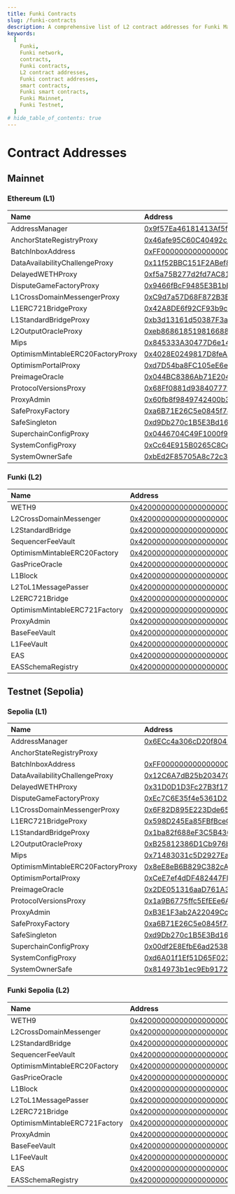 ```yaml
---
title: Funki Contracts
slug: /funki-contracts
description: A comprehensive list of L2 contract addresses for Funki Mainnet and Funki Testnet, including links to their respective blockchain explorers.
keywords:
  [
    Funki,
    Funki network,
    contracts,
    Funki contracts,
    L2 contract addresses,
    Funki contract addresses,
    smart contracts,
    Funki smart contracts,
    Funki Mainnet,
    Funki Testnet,
  ]
# hide_table_of_contents: true
---
```


# Contract Addresses

## Mainnet

### Ethereum (L1)

| Name                              | Address                                                                                                               |
| :-------------------------------- | :-------------------------------------------------------------------------------------------------------------------- |
| AddressManager                    | [0x9f57Ea46181413Af5fee08b85dA7F19c07170039](https://funki.superscan.network/address/0x9f57Ea46181413Af5fee08b85dA7F19c07170039) |
| AnchorStateRegistryProxy          | [0x46afe95C60C40492c5Fc079B3D290C64fd65e066](https://funki.superscan.network/address/0x46afe95C60C40492c5Fc079B3D290C64fd65e066) |
| BatchInboxAddress                 | [0xFF000000000000000000000000000000000084bb](https://funki.superscan.network/address/0xFF000000000000000000000000000000000084bb) |
| DataAvailabilityChallengeProxy    | [0x11f52BBC151F2ABef8079B610694CEf29a6707Cf](https://funki.superscan.network/address/0x11f52BBC151F2ABef8079B610694CEf29a6707Cf) |
| DelayedWETHProxy                  | [0xf5a75B277d2fd7AC8174aEd4aaD9c65D103fC4ca](https://funki.superscan.network/address/0xf5a75B277d2fd7AC8174aEd4aaD9c65D103fC4ca) |
| DisputeGameFactoryProxy           | [0x9466fBcF9485E3B1bBDf0aB0864324EFC3feCf07](https://funki.superscan.network/address/0x9466fBcF9485E3B1bBDf0aB0864324EFC3feCf07) |
| L1CrossDomainMessengerProxy       | [0xC9d7a57D68F872B3E2312F4AC0bd8875e9088A0c](https://funki.superscan.network/address/0xC9d7a57D68F872B3E2312F4AC0bd8875e9088A0c) |
| L1ERC721BridgeProxy               | [0x42A8DE6f92CF93b9c9b0f608004df363a7bE74Db](https://funki.superscan.network/address/0x42A8DE6f92CF93b9c9b0f608004df363a7bE74Db) |
| L1StandardBridgeProxy             | [0xb3d13161d50387F3a861FB4e640A44620ef554Ac](https://funki.superscan.network/address/0xb3d13161d50387F3a861FB4e640A44620ef554Ac) |
| L2OutputOracleProxy               | [0xeb86861851981668855B57B5077FaFB629aE275d](https://funki.superscan.network/address/0xeb86861851981668855B57B5077FaFB629aE275d) |
| Mips                              | [0x845333A30477D6e143F37D6d97Dc59B654E64141](https://funki.superscan.network/address/0x845333A30477D6e143F37D6d97Dc59B654E64141) |
| OptimismMintableERC20FactoryProxy | [0x4028E0249817D8feA7849a639d6013151f318317](https://funki.superscan.network/address/0x4028E0249817D8feA7849a639d6013151f318317) |
| OptimismPortalProxy               | [0xd7D54ba8FC105eE6e03d0895fDCFbebAe0D42Cb6](https://funki.superscan.network/address/0xd7D54ba8FC105eE6e03d0895fDCFbebAe0D42Cb6) |
| PreimageOracle                    | [0x044BC8386Ab71E20407920bb46de95e9610443e2](https://funki.superscan.network/address/0x044BC8386Ab71E20407920bb46de95e9610443e2) |
| ProtocolVersionsProxy             | [0x68Ff0881d93840777931F90c3468F90551Af9cd3](https://funki.superscan.network/address/0x68Ff0881d93840777931F90c3468F90551Af9cd3) |
| ProxyAdmin                        | [0x60fb8f9849742400b3B3b6Ca9e3d12E729bB88d4](https://funki.superscan.network/address/0x60fb8f9849742400b3B3b6Ca9e3d12E729bB88d4) |
| SafeProxyFactory                  | [0xa6B71E26C5e0845f74c812102Ca7114b6a896AB2](https://funki.superscan.network/address/0xa6B71E26C5e0845f74c812102Ca7114b6a896AB2) |
| SafeSingleton                     | [0xd9Db270c1B5E3Bd161E8c8503c55cEABeE709552](https://funki.superscan.network/address/0xd9Db270c1B5E3Bd161E8c8503c55cEABeE709552) |
| SuperchainConfigProxy             | [0x0446704C49F1000f95Aa5fa0A713a7ceAb6B2D5e](https://funki.superscan.network/address/0x0446704C49F1000f95Aa5fa0A713a7ceAb6B2D5e) |
| SystemConfigProxy                 | [0xCc64E915B0265C8Ce4c13BE85BA0bF4142401ffE](https://funki.superscan.network/address/0xCc64E915B0265C8Ce4c13BE85BA0bF4142401ffE) |
| SystemOwnerSafe                   | [0xbEd2F85705A8c72c3855303ED0FA682B9ad2E929](https://funki.superscan.network/address/0xbEd2F85705A8c72c3855303ED0FA682B9ad2E929) |

### Funki (L2)

| Name                          | Address                                                                                                                       |
| :---------------------------- | :---------------------------------------------------------------------------------------------------------------------------- |
| WETH9                         | [0x4200000000000000000000000000000000000006](https://funki.superscan.network/address/0x4200000000000000000000000000000000000006) |
| L2CrossDomainMessenger        | [0x4200000000000000000000000000000000000007](https://funki.superscan.network/address/0x4200000000000000000000000000000000000007) |
| L2StandardBridge              | [0x4200000000000000000000000000000000000010](https://funki.superscan.network/address/0x4200000000000000000000000000000000000010) |
| SequencerFeeVault             | [0x4200000000000000000000000000000000000011](https://funki.superscan.network/address/0x4200000000000000000000000000000000000011) |
| OptimismMintableERC20Factory  | [0x4200000000000000000000000000000000000012](https://funki.superscan.network/address/0x4200000000000000000000000000000000000012) |
| GasPriceOracle                | [0x420000000000000000000000000000000000000F](https://funki.superscan.network/address/0x420000000000000000000000000000000000000F) |
| L1Block                       | [0x4200000000000000000000000000000000000015](https://funki.superscan.network/address/0x4200000000000000000000000000000000000015) |
| L2ToL1MessagePasser           | [0x4200000000000000000000000000000000000016](https://funki.superscan.network/address/0x4200000000000000000000000000000000000016) |
| L2ERC721Bridge                | [0x4200000000000000000000000000000000000014](https://funki.superscan.network/address/0x4200000000000000000000000000000000000014) |
| OptimismMintableERC721Factory | [0x4200000000000000000000000000000000000017](https://funki.superscan.network/address/0x4200000000000000000000000000000000000017) |
| ProxyAdmin                    | [0x4200000000000000000000000000000000000018](https://funki.superscan.network/address/0x4200000000000000000000000000000000000018) |
| BaseFeeVault                  | [0x4200000000000000000000000000000000000019](https://funki.superscan.network/address/0x4200000000000000000000000000000000000019) |
| L1FeeVault                    | [0x420000000000000000000000000000000000001a](https://funki.superscan.network/address/0x420000000000000000000000000000000000001a) |
| EAS                           | [0x4200000000000000000000000000000000000021](https://funki.superscan.network/address/0x4200000000000000000000000000000000000021) |
| EASSchemaRegistry             | [0x4200000000000000000000000000000000000020](https://funki.superscan.network/address/0x4200000000000000000000000000000000000020) |

## Testnet (Sepolia)

### Sepolia (L1)

| Name                              | Address                                                                                                               |
| :-------------------------------- | :-------------------------------------------------------------------------------------------------------------------- |
| AddressManager                    | [0x6ECc4a306cD20f8041d63B3Db8ecA46b713cDEcC](https://sepolia.etherscan.io/address/0x6ECc4a306cD20f8041d63B3Db8ecA46b713cDEcC) |
| AnchorStateRegistryProxy          |  |
| BatchInboxAddress                 | [0xFF000000000000000000000000000000000084bb](https://sepolia.etherscan.io/address/0xFF000000000000000000000000000000000084bb) |
| DataAvailabilityChallengeProxy    | [0x12C6A7dB25b20347CA6F5d47E56D5E8219871C6d](https://sepolia.etherscan.io/address/0x12C6A7dB25b20347CA6F5d47E56D5E8219871C6d) |
| DelayedWETHProxy                  | [0x31D0D1D3Fc27B3f174E544364e7Bb836980162d1](https://sepolia.etherscan.io/address/0x31D0D1D3Fc27B3f174E544364e7Bb836980162d1) |
| DisputeGameFactoryProxy           | [0xEc7C6E35f4e5361D279d5Fe7222F3F45A8A83352](https://sepolia.etherscan.io/address/0xEc7C6E35f4e5361D279d5Fe7222F3F45A8A83352) |
| L1CrossDomainMessengerProxy       | [0x6F82D895E223Dde65DA28a8bbD14f3eF79cBF3b8](https://sepolia.etherscan.io/address/0x6F82D895E223Dde65DA28a8bbD14f3eF79cBF3b8) |
| L1ERC721BridgeProxy               | [0x598D245Ea85FBfBceCe6c62232bbCAB688D3F68b](https://sepolia.etherscan.io/address/0x598D245Ea85FBfBceCe6c62232bbCAB688D3F68b) |
| L1StandardBridgeProxy             | [0x1ba82f688eF3C5B4363Ff667254ed4DC59E97477](https://sepolia.etherscan.io/address/0x1ba82f688eF3C5B4363Ff667254ed4DC59E97477) |
| L2OutputOracleProxy               | [0xB25812386D1Cb976b50de7387F5CBc10Fec3F27c](https://sepolia.etherscan.io/address/0xB25812386D1Cb976b50de7387F5CBc10Fec3F27c) |
| Mips                              | [0x71483031c5D2927Ea83807d5C88bd8EccFaF292d](https://sepolia.etherscan.io/address/0x71483031c5D2927Ea83807d5C88bd8EccFaF292d) |
| OptimismMintableERC20FactoryProxy | [0x8eE8eB6B829C382cA395D35C40Dcd2ef8AE57c68](https://sepolia.etherscan.io/address/0x8eE8eB6B829C382cA395D35C40Dcd2ef8AE57c68) |
| OptimismPortalProxy               | [0xCeE7ef4dDF482447FE14c605Ea94B37cBE87Ca9D](https://sepolia.etherscan.io/address/0xCeE7ef4dDF482447FE14c605Ea94B37cBE87Ca9D) |
| PreimageOracle                    | [0x2DE051316aaD761A3eBd6fF008D714805bD02c56](https://sepolia.etherscan.io/address/0x2DE051316aaD761A3eBd6fF008D714805bD02c56) |
| ProtocolVersionsProxy             | [0x1a9B6775ffc5EfEEe6Abbe9C29512dAeE52F118B](https://sepolia.etherscan.io/address/0x1a9B6775ffc5EfEEe6Abbe9C29512dAeE52F118B) |
| ProxyAdmin                        | [0xB3E1F3ab2A22049Cc155ebA7089Ea20A5EAB99ca](https://sepolia.etherscan.io/address/0xB3E1F3ab2A22049Cc155ebA7089Ea20A5EAB99ca) |
| SafeProxyFactory                  | [0xa6B71E26C5e0845f74c812102Ca7114b6a896AB2](https://sepolia.etherscan.io/address/0xa6B71E26C5e0845f74c812102Ca7114b6a896AB2) |
| SafeSingleton                     | [0xd9Db270c1B5E3Bd161E8c8503c55cEABeE709552](https://sepolia.etherscan.io/address/0xd9Db270c1B5E3Bd161E8c8503c55cEABeE709552) |
| SuperchainConfigProxy             | [0x00df2E8EfbE6ad2538D940a2cCAAE65112bd0437](https://sepolia.etherscan.io/address/0x00df2E8EfbE6ad2538D940a2cCAAE65112bd0437) |
| SystemConfigProxy                 | [0xd6A01f1Ef51D65F023433992a8F62fEeAD35b172](https://sepolia.etherscan.io/address/0xd6A01f1Ef51D65F023433992a8F62fEeAD35b172) |
| SystemOwnerSafe                   | [0x814973b1ec9Eb9172996931dE7BF1380bd64a824](https://sepolia.etherscan.io/address/0x814973b1ec9Eb9172996931dE7BF1380bd64a824) |

### Funki Sepolia (L2)

| Name                          | Address                                                                                                                       |
| :---------------------------- | :---------------------------------------------------------------------------------------------------------------------------- |
| WETH9                         | [0x4200000000000000000000000000000000000006](https://sepolia-sandbox.funkichain.com/address/0x4200000000000000000000000000000000000006) |
| L2CrossDomainMessenger        | [0x4200000000000000000000000000000000000007](https://sepolia-sandbox.funkichain.com/address/0x4200000000000000000000000000000000000007) |
| L2StandardBridge              | [0x4200000000000000000000000000000000000010](https://sepolia-sandbox.funkichain.com/address/0x4200000000000000000000000000000000000010) |
| SequencerFeeVault             | [0x4200000000000000000000000000000000000011](https://sepolia-sandbox.funkichain.com/address/0x4200000000000000000000000000000000000011) |
| OptimismMintableERC20Factory  | [0x4200000000000000000000000000000000000012](https://sepolia-sandbox.funkichain.com/address/0x4200000000000000000000000000000000000012) |
| GasPriceOracle                | [0x420000000000000000000000000000000000000F](https://sepolia-sandbox.funkichain.com/address/0x420000000000000000000000000000000000000F) |
| L1Block                       | [0x4200000000000000000000000000000000000015](https://sepolia-sandbox.funkichain.com/address/0x4200000000000000000000000000000000000015) |
| L2ToL1MessagePasser           | [0x4200000000000000000000000000000000000016](https://sepolia-sandbox.funkichain.com/address/0x4200000000000000000000000000000000000016) |
| L2ERC721Bridge                | [0x4200000000000000000000000000000000000014](https://sepolia-sandbox.funkichain.com/address/0x4200000000000000000000000000000000000014) |
| OptimismMintableERC721Factory | [0x4200000000000000000000000000000000000017](https://sepolia-sandbox.funkichain.com/address/0x4200000000000000000000000000000000000017) |
| ProxyAdmin                    | [0x4200000000000000000000000000000000000018](https://sepolia-sandbox.funkichain.com/address/0x4200000000000000000000000000000000000018) |
| BaseFeeVault                  | [0x4200000000000000000000000000000000000019](https://sepolia-sandbox.funkichain.com/address/0x4200000000000000000000000000000000000019) |
| L1FeeVault                    | [0x420000000000000000000000000000000000001a](https://sepolia-sandbox.funkichain.com/address/0x420000000000000000000000000000000000001a) |
| EAS                           | [0x4200000000000000000000000000000000000021](https://sepolia-sandbox.funkichain.com/address/0x4200000000000000000000000000000000000021) |
| EASSchemaRegistry             | [0x4200000000000000000000000000000000000020](https://sepolia-sandbox.funkichain.com/address/0x4200000000000000000000000000000000000020) |
